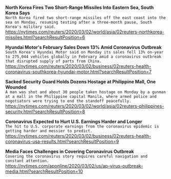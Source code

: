 **North Korea Fires Two Short-Range Missiles Into Eastern Sea, South Korea Says**\
`North Korea fired two short-range missiles off the east coast into the sea on Monday, resuming testing after a three-month pause, South Korea's military said.`\
https://nytimes.com/reuters/2020/03/02/world/asia/02reuters-northkorea-missiles.html?searchResultPosition=6

**Hyundai Motor's February Sales Down 13% Amid Coronavirus Outbreak**\
`South Korea's Hyundai Motor said on Monday its sales fell 13% on-year to 275,044 vehicles globally in February amid a coronavirus outbreak that disrupted supply of parts from China.`\
https://nytimes.com/reuters/2020/03/02/business/02reuters-health-coronavirus-southkorea-hyundai-motor.html?searchResultPosition=7

**Sacked Security Guard Holds Dozens Hostage at Philippine Mall, One Wounded**\
`A man was shot and about 30 people taken hostage on Monday by a gunman at a mall in the Philippine capital Manila, where armed police and negotiators were trying to end the standoff peacefully.`\
https://nytimes.com/reuters/2020/03/02/world/asia/02reuters-philippines-security.html?searchResultPosition=8

**Coronavirus Expected to Hurt U.S. Earnings Harder and Longer**\
`The hit to U.S. corporate earnings from the coronavirus epidemic is getting harder and messier to predict. `\
https://nytimes.com/reuters/2020/03/02/business/02reuters-health-coronavirus-usa-results.html?searchResultPosition=9

**Media Faces Challenges in Covering Coronavirus Outbreak**\
`Covering the coronavirus story requires careful navigation and constant attention.`\
https://nytimes.com/aponline/2020/03/02/us/ap-virus-outbreak-media.html?searchResultPosition=10

